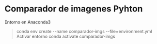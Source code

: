 # Comparador de imagenes Pyhton

Entorno en Anaconda3
> conda env create --name comparador-imgs --file=environment.yml
Activar entorno
> conda activate comparador-imgs
